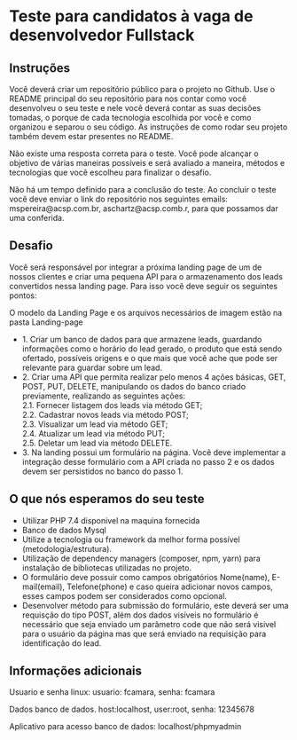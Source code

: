 <h1>Teste para candidatos à vaga de desenvolvedor Fullstack</h1>
<h2>Instruções</h2>

<p>Você deverá criar um repositório público para o projeto no Github. Use o README principal do seu repositório para nos contar como você desenvolveu o seu teste e nele você deverá contar as suas decisões tomadas, o porque de cada tecnologia escolhida por você e como organizou e separou o seu código. As instruções de como rodar seu projeto também devem estar presentes no README.</p>
<p>Não existe uma resposta correta para o teste. Você pode alcançar o objetivo de várias maneiras possíveis e será avaliado a maneira, métodos e tecnologias que você escolheu para finalizar o desafio.</p>
<p>Não há um tempo definido para a conclusão do teste. Ao concluir o teste você deve enviar o link do repositório nos seguintes emails: mspereira@acsp.com.br, aschartz@acsp.comb.r, para que possamos dar uma conferida.</p>

<h2>Desafio</h2>
<p>Você será responsável por integrar a próxima landing page de um de nossos clientes e criar uma pequena API para o armazenamento dos leads convertidos nessa landing page. Para isso você deve seguir os seguintes pontos:</p>
<p>O modelo da Landing Page e os arquivos necessários de imagem estão na pasta Landing-page</p>
<ul>
    <li>1. Criar um banco de dados para que armazene leads, guardando informações como o horário do lead gerado, o produto que está sendo ofertado, possíveis origens e o que mais que você ache que pode ser relevante para guardar sobre um lead.</li>
    <li>2. Criar uma API que permita realizar pelo menos 4 ações básicas, GET, POST, PUT, DELETE, manipulando os dados do banco criado previamente, realizando as seguintes ações:<br>
        2.1. Fornecer listagem dos leads via método GET;<br>
        2.2. Cadastrar novos leads via método POST;<br>
        2.3. Visualizar um lead via método GET;<br>
        2.4. Atualizar um lead via método PUT;<br>
        2.5. Deletar um lead via método DELETE.</li>
    <li>3. Na landing possui um formulário na página. Você deve implementar a integração desse formulário com a API criada no passo 2 e os dados devem ser persistidos no banco do passo 1.</li>
</ul>

<h2>O que nós esperamos do seu teste</h2>

<ul>
    <li>Utilizar PHP 7.4 disponivel na maquina fornecida</li>
    <li>Banco de dados Mysql</li>    
    <li>Utilize a tecnologia ou framework da melhor forma possível (metodologia/estrutura).</li>
    <li>Utilização de dependency managers (composer, npm, yarn) para instalação de bibliotecas utilizadas no projeto.</li>
    <li>O formulário deve possuir como campos obrigatórios Nome(name), E-mail(email), Telefone(phone) e caso queira adicionar novos campos, esses campos podem ser considerados como opcional.</li>
    <li>Desenvolver método para submissão do formulário, este deverá ser uma requisção do tipo POST, além dos dados visíveis no formulário é necessário que seja enviado um parâmetro code que não será visivel para o usuário da página mas que será enviado na requisição para identificação do lead.</li>

</ul>

<h2>Informações adicionais</h2>
<p>Usuario e senha linux: usuario: fcamara, senha: fcamara</p>
<p>Dados banco de dados. host:localhost, user:root, senha: 12345678</p>
<p>Aplicativo para acesso banco de dados: localhost/phpmyadmin</p>


